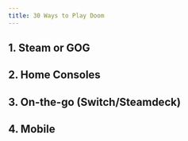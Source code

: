 ```yaml
---
title: 30 Ways to Play Doom
---
```


## 1. Steam or GOG
## 2. Home Consoles
## 3. On-the-go (Switch/Steamdeck)
## 4. Mobile
